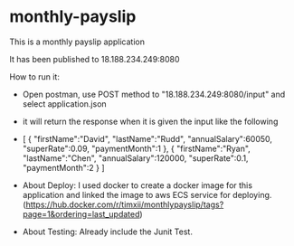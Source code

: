 # monthly-payslip

This is a monthly payslip application

It has been published to 18.188.234.249:8080


How to run it:
- Open postman, use POST method to "18.188.234.249:8080/input" and select application.json
- it will return the response when it is given the input like the following
- [
  {
  	"firstName":"David",
    "lastName":"Rudd",
    "annualSalary":60050,
	"superRate":0.09,
	"paymentMonth":1
  },
  {
    "firstName":"Ryan",
    "lastName":"Chen",
    "annualSalary":120000,
    "superRate":0.1,
    "paymentMonth":2
  }
]



- About Deploy: I used docker to create a docker image for this application and linked the image to aws ECS service for deploying.(https://hub.docker.com/r/timxii/monthlypayslip/tags?page=1&ordering=last_updated)
- About Testing: Already include the Junit Test.
